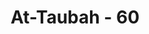 ---
title: "At-Taubah - 60"
no: 60
arabic_no: ٦٠
ayah: ۞ اِنَّمَا الصَّدَقٰتُ لِلْفُقَرَاۤءِ وَالْمَسٰكِيْنِ وَالْعَامِلِيْنَ عَلَيْهَا وَالْمُؤَلَّفَةِ قُلُوْبُهُمْ وَفِى الرِّقَابِ وَالْغَارِمِيْنَ وَفِيْ سَبِيْلِ اللّٰهِ وَابْنِ السَّبِيْلِۗ فَرِيْضَةً مِّنَ اللّٰهِ ۗوَاللّٰهُ عَلِيْمٌ حَكِيْمٌ 
translation: "Sesungguhnya zakat itu hanyalah untuk orang-orang fakir, orang miskin, amil zakat, yang dilunakkan hatinya (mualaf), untuk (memerdekakan) hamba sahaya, untuk (membebaskan) orang yang berutang, untuk jalan Allah dan untuk orang yang sedang dalam perjalanan, sebagai kewajiban dari Allah. Allah Maha Mengetahui, Mahabijaksana."
tafsir: "Sadaqah yang dimaksud dalam ayat ini ialah sadaqah wajib yang dikenal dengan zakat sebagai kewajiban dari Allah terhadap kaum Muslimin yang telah memenuhi syarat-syaratnya untuk mengeluarkan kewajiban zakat, demi untuk memelihara kemaslahatan umat. Mengenai pensyariatan zakat ini diutarakan dalam firman Allah:\n\nAmbillah zakat dari harta mereka, guna membersihkan dan menyucikan mereka. (at-Taubah/9: 103)\n\nDengan demikian jelaslah bahwa zakat disyariatkan untuk membersihkan diri dari harta yang mungkin didapat dengan cara yang kurang wajar, mendorong pemiliknya agar bersyukur kepada Allah atas rezki yang diberikan-Nya. Yang berhak menerima zakat dalam ayat ini ada 8 golongan sebagai berikut:\n\nPertama: Orang fakir, yaitu orang yang mempunyai harta dan mata pencaharian yang tidak mencukupi dan tidak meminta-minta, demikian menurut Imam Syafii.\n\nKedua: Orang miskin, yaitu orang yang mempunyai harta atau mata pencaharian tetapi tidak mencukupi kebutuhan sehingga meminta-minta merendahkan harga diri, demikian menurut Imam Syafii. Menurut Imam Abu Hanifah miskin ialah apa yang dikatakan fakir menurut pengertian Imam Syafii, dan yang dikatakan miskin menurut Imam Syafii adalah fakir menurut Imam Abu Hanifah.\n\nKetiga: Orang-orang yang menjadi amil zakat, yaitu orang-orang yang ditugaskan untuk mengumpulkan, mengurus dan menyimpan harta zakat itu baik mereka yang bertugas mengumpulkan atau menyimpan harta zakat sebagai bendahara maupun selaku pengatur administrasi pembukuan, baik mengenai penerimaan maupun pembagian (penyaluran). Golongan amil ini menerima pembagian zakat sebagai imbalan pekerjaan mereka. Disebutkan dalam sebuah riwayat:\n\nIbnu as-Sadi al-Maliki berkata, \"Umar mengangkat aku selaku petugas pengumpulan zakat. Setelah selesai dan aku serahkan kepadanya zakat yang terkumpul, ia memerintahkan agar aku diberi bagian, kemudian aku berkata, bahwasanya saya mengerjakan itu karena Allah, lalu beliau menjawab, 'Ambillah apa yang telah diberikan kepadamu, bahwasanya aku pernah menjadi amil zakat pada masa Rasulullah, kemudian Rasulullah memberikan kepadaku upah, maka aku jawab sebagaimana jawabanmu, maka berkata Rasulullah kepadaku: \"Apabila kamu diberikan sesuatu tanpa kamu minta maka makanlah (terimalah) dan bersedekahlah.\" (Riwayat Ahmad, al-Bukhari dan Muslim).\n\nKeempat: Muallaf, yaitu orang yang perlu dihibur hatinya agar masuk Islam dengan mantap atau orang-orang yang dikhawatirkan memusuhi dan mengganggu kaum Muslimin atau orang yang diharapkan memberi bantuan kepada kaum Muslimin.\n\nMuallaf ada tiga golongan:\n\na. Golongan orang-orang kafir yang berpengaruh dan diharapkan (masuk Islam) sebagaimana perlakuan Nabi Muhammad terhadap shafwan bin Umayah pada ketika penaklukan kota Mekah. Nabi memberi keamanan kepada shafwan dengan maksud agar ia dapat merasakan kebaikan agama Islam. Nabi memberikan pula kepadanya seekor unta beserta yang ada di punggung unta itu sehingga akhirnya shafwan tertarik masuk Islam dengan kesadaran. Dia berkata, \"Sesungguhnya Muhammad banyak memberiku ketika aku memandangnya sebagai manusia yang paling kubenci, sehingga dengan perlakuan ramah-tamahnya kepadaku jadilah Muhammad menurut pandanganku sebagai manusia yang paling kucintai.\" Demikianlah shafwan akhirnya menjadi seorang Islam yang baik.\n\nb. Golongan orang-orang kafir yang miskin kemudian masuk Islam sampai imannya mantap. Untuk memantapkan dan meneguhkan keimanan mereka Rasulullah pernah memberikan sebagian harta rampasan perang kepada mereka yang masih lemah imannya dari kalangan ahli Mekah meskipun di antara mereka ada yang munafik.\n\nc. Golongan Muslimin yang mendiami daerah perbatasan dengan orang kafir. Mereka ini diberi zakat karena diharapkan kewaspadaan mereka dalam mempertahankan kawasan kaum Muslimin dan memperhatikan gerak-gerik musuh.\n\nKelima: Untuk usaha membebaskan perbudakan. Dengan cara yang bijaksana Islam memberantas perbudakan. Dalam rangka pembebasan budak, disediakan dana yang diambil dari zakat yang dipergunakan untuk membeli budak dan membebaskannya atau diberikan kepada seorang budak yang telah mendapat jaminan dari tuannya untuk melepaskan dirinya dengan membayar sebanyak harta yang ditentukan. Budak yang seperti ini dinamakan \"mukatab\". Seperti orang yang disandera, pekerja yang tertuduh membunuh dapat dibebaskan dengan uang. \n\nAl-Bara' bin 'Azib berkata, \"Seorang laki-laki datang kepada Rasulullah dan berkata:\n\n\"Tunjukilah aku kepada amalan yang mendekatkan aku ke surga dan menjauhkan aku dari api neraka.\" Maka Rasulullah menjawab, \"Merdekakanlah budak atau berusahalah melepaskannya.\" Laki-laki itu berkata, \"Hai Rasulullah, tidakkah kedua hal itu satu (serupa)?\" Nabi menjawab, \"Tidak, memerdekakan budak ialah engkau sendirian yang memerdekakannya, sedang melepaskan budak adalah engkau membantu membayar harganya (uang tebusannya).\" (Riwayat Ahmad dan al-Bukhari dari al-Barra' bin 'Azib).\n\nKeenam: Orang yang berhutang. Golongan ini terdiri dari dua tingkatan:\n\na. Orang yang berhutang untuk memenuhi kebutuhan sehari-hari pada jalan yang bukan maksiat. Mereka ini berhak menerima zakat jika mereka tidak mempunyai kesanggupan untuk membayar hutang yang menjadi tanggungannya.\n\nb. Golongan yang berhutang untuk kepentingan umum. Mereka ini berhak menerima zakat meskipun mereka orang-orang mampu (orang kaya).\n\nKetujuh: Sabilillah. Perkataan \"sabilillah\" mempunyai dua arti. Pertama, arti khusus, yaitu orang-orang yang secara suka-rela menjadi tentara melakukan jihad, membela agama Allah terhadap orang-orang kafir yang mengganggu keamanan kaum Muslimin. Kedua, arti umum, yaitu segala perbuatan yang bersifat kemasyarakatan yang ditujukan untuk mendapatkan keridaan Allah seperti: pengadaan fasilitas umum, beasiswa untuk pendidikan, dan untuk dakwah.\n\nPara ulama empat mazhab berpegang kepada arti yang pertama, tetapi sebagian ulama mempunyai pendirian yang mencakup pengertian khusus dan pengertian umum atas dasar kaidah ushul fiqh\n\nYang menjadi pegangan ialah umumnya pengertian lafaz (sesuatu nash) tidak pada kekhususan sebab (nash diucapkan/diturunkan).\"\n\nAtas dasar ini, pembangunan atau pemeliharaan mesjid dan madrasah demikian juga untuk kegiatan ulama dan para mubalig dapat diambil dari harta zakat.\n\nKedelapan: Ibnu Sabil. Orang yang sedang musafir yang memerlukan pertolongan meskipun ia mempunyai kekayaan di negerinya. Kepada musafir yang seperti ini dapat diberikan bantuan dari harta zakat meskipun perjalanannya selaku turis selama ia tidak bertujuan maksiat dari perjalanannya itu.\n\nKedelapan golongan tersebut adalah ketentuan Allah yang wajib dipedomani oleh umat Islam. Allah Mahabijaksana lagi Maha Mengetahui siapa di antara mereka yang mampu dan yang memerlukan pertolongan. Allah Mahabijaksana dalam mengatur ketentuan-ketentuan dan petunjuk-petunjuk yang ditujukan kepada orang-orang yang mampu sehingga jiwa mereka menjadi bersih dan bersyukur kepada Allah atas nikmat yang diberikan kepada mereka. Kedelapan golongan yang telah diterangkan dalam ayat ini dapat dibagi atas dua golongan:\n\na. Pertama, golongan yang menerima zakat langsung menjadi milik pribadi, mereka ialah fakir miskin, amil, orang-orang yang menanggung hutang, muallaf dan musafir. Zakat yang diberikan kepada mereka ini adalah menjadi hak milik mereka.\n\nb. Kedua, golongan yang menerima zakat untuk kepentingan umum. Golongan ini berupa instansi dan badan, terdiri dari:\n\n1. Fi ar-Riqab, yaitu usaha membebaskan budak. Badan amil zakat secara langsung atau dengan perantaraan organisasi tertentu dapat membeli semua budak yang akan dijual oleh pemiliknya atau yang ada di pasar-pasar budak untuk dimerdekakan.\n\n2. Fi Sabilillah, yaitu segala kepentingan agama yang bersifat umum sebagaimana diterangkan di atas.\n\nSebagian mufasir yang didukung oleh ulama Fiqih memandang hanya dari delapan golongan tersebut, empat golongan termasuk golongan pertama yaitu: fakir, miskin, amil, dan muallaf. Sedangkan empat golongan yang terakhir yaitu: pembebasan budak, pembebasan hutang untuk kepentingan umum, fi sabilillah dan ibnu sabil adalah termasuk golongan kedua yaitu untuk kemaslahatan umum."
---